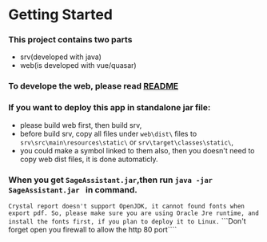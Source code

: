 # Getting Started

### This project contains two parts 
* srv(developed with java)
* web(is developed with vue/quasar)

### To develope the web, please read [README](web/README.md)

### If you want to deploy this app in standalone jar file:
* please build web first, then build srv, 
* before build srv, copy all files under ```web\dist\``` files to ```srv\src\main\resources\static\``` or ```srv\target\classes\static\```,
* you could make a symbol linked to them also, then you doesn't need to copy web dist files, it is done automaticly.

### When you get ```SageAssistant.jar```,then run ```java -jar SageAssistant.jar ``` in command.

```Crystal report doesn't support OpenJDK, it cannot found fonts when export pdf. So, please make sure you are using Oracle Jre runtime, and install the fonts first, if you plan to deploy it to Linux.```
```Don't forget open you firewall to allow the http 80 port````
